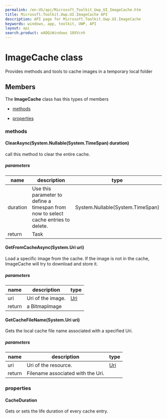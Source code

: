 ```yaml
---
permalink: /en-US/api/Microsoft_Toolkit_Uwp_UI_ImageCache.htm
title: Microsoft.Toolkit.Uwp.UI.ImageCache API 
description: API page for Microsoft.Toolkit.Uwp.UI.ImageCache
keywords: windows, app, toolkit, UWP, API
layout: api
search.product: eADQiWindows 10XVcnh
---
```



# ImageCache class

Provides methods and tools to cache images in a temporary local folder

## Members

The **ImageCache** class has this types of members

* [methods](#methods)

* [properties](#properties)

### methods

#### ClearAsync(System.Nullable(System.TimeSpan) duration)

call this method to clear the entire cache.

##### parameters



| name | description | type || --- | --- | --- || duration | Use this parameter to define a timespan from now to select cache entries to delete. | System.Nullable(System.TimeSpan) || return |Task |


#### GetFromCacheAsync(System.Uri uri)

Load a specific image from the cache. If the image is not in the cache, ImageCache will try to download and store it.

##### parameters



| name | description | type || --- | --- | --- || uri | Uri of the image. | [Uri](https://msdn.microsoft.com/library/windows/apps/System.Uri) || return |a BitmapImage |


#### GetCacheFileName(System.Uri uri)

Gets the local cache file name associated with a specified Uri.

##### parameters



| name | description | type || --- | --- | --- || uri | Uri of the resource. | [Uri](https://msdn.microsoft.com/library/windows/apps/System.Uri) || return |Filename associated with the Uri. |


### properties

#### CacheDuration

Gets or sets the life duration of every cache entry.


